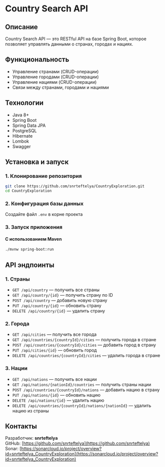 # Country Search API

## Описание
Country Search API — это RESTful API на базе Spring Boot, которое позволяет управлять данными о странах, городах и нациях.

## Функциональность
- Управление странами (CRUD-операции)
- Управление городами (CRUD-операции)
- Управление нациями (CRUD-операции)
- Связи между странами, городами и нациями

## Технологии
- Java 8+
- Spring Boot
- Spring Data JPA
- PostgreSQL
- Hibernate
- Lombok
- Swagger

## Установка и запуск

### 1. Клонирование репозитория
```sh
git clone https://github.com/snrteftelya/CountryExploration.git
cd CountryExploration
```

### 2. Конфигурация базы данных
Создайте файл `.env` в корне проекта

### 3. Запуск приложения

#### С использованием Maven
```sh
./mvnw spring-boot:run
```

## API эндпоинты

### 1. Страны
- `GET /api/country` — получить все страны
- `GET /api/country/{id}` — получить страну по ID
- `POST /api/country` — добавить новую страну
- `PUT /api/country/{id}` — обновить страну
- `DELETE /api/country/{id}` — удалить страну

### 2. Города
- `GET /api/cities` — получить все города
- `GET /api/countries/{countryId}/cities` — получить города в стране
- `POST /api/countries/{countryId}/cities` — добавить город в страну
- `PUT /api/cities/{id}` — обновить город
- `DELETE /api/countries/{countryId}/cities` — удалить города в стране

### 3. Нации
- `GET /api/nations` — получить все нации
- `GET /api/nations/{nationId}/countries` — получить страны нации
- `POST /api/countries/{countryId}/nations` — добавить нацию в страну
- `PUT /api/nations/{id}` — обновить нацию
- `DELETE /api/nations/{id}` — удалить нацию
- `DELETE /api/countries/{countryId}/nations/{nationId}` — удалить нацию из страны

## Контакты
Разработчик: **snrteftelya**  
GitHub: [https://github.com/snrteftelya](https://github.com/snrteftelya)
Sonar: [https://sonarcloud.io/project/overview?id=snrteftelya_CountryExploration](https://sonarcloud.io/project/overview?id=snrteftelya_CountryExploration)